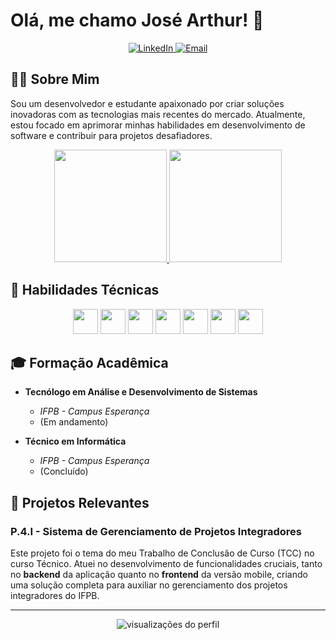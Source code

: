 # Olá, me chamo José Arthur! 👋

<p align="center">
  <a href="URL_DO_SEU_LINKEDIN" target="_blank">
    <img src="https://img.shields.io/badge/LinkedIn-0077B5?style=for-the-badge&logo=linkedin&logoColor=white" alt="LinkedIn">
  </a>
  <a href="mailto:SEU_EMAIL@exemplo.com">
    <img src="https://img.shields.io/badge/Email-D14836?style=for-the-badge&logo=gmail&logoColor=white" alt="Email">
  </a>
</p>

## 👨‍💻 Sobre Mim

Sou um desenvolvedor e estudante apaixonado por criar soluções inovadoras com as tecnologias mais recentes do mercado. Atualmente, estou focado em aprimorar minhas habilidades em desenvolvimento de software e contribuir para projetos desafiadores.

<p align="center">
  <a href="https://github.com/JoseArthurAlmeida">
    <img height="180em" src="https://github-readme-stats.vercel.app/api?username=JoseArthurAlmeida&show_icons=true&theme=dark&include_all_commits=true&count_private=true"/>
    <img height="180em" src="https://github-readme-stats.vercel.app/api/top-langs/?username=JoseArthurAlmeida&layout=compact&langs_count=7&theme=dark"/>
  </a>
</p>

## 🚀 Habilidades Técnicas

<p align="center">
  <img loading="lazy" src="https://cdn.jsdelivr.net/gh/devicons/devicon/icons/javascript/javascript-original.svg" width="40" height="40"/>
  <img loading="lazy" src="https://cdn.jsdelivr.net/gh/devicons/devicon/icons/python/python-original.svg" width="40" height="40"/>
  <img loading="lazy" src="https://cdn.jsdelivr.net/gh/devicons/devicon/icons/nodejs/nodejs-original-wordmark.svg" width="40" height="40"/>
  <img loading="lazy" src="https://cdn.jsdelivr.net/gh/devicons/devicon/icons/react/react-original.svg" width="40" height="40"/>
  <img loading="lazy" src="https://cdn.jsdelivr.net/gh/devicons/devicon/icons/postgresql/postgresql-original.svg" width="40" height="40"/>
  <img loading="lazy" src="https://cdn.jsdelivr.net/gh/devicons/devicon/icons/git/git-original.svg" width="40" height="40"/>
  <img loading="lazy" src="https://cdn.jsdelivr.net/gh/devicons/devicon/icons/gitlab/gitlab-original.svg" width="40" height="40"/>
</p>

## 🎓 Formação Acadêmica

-   **Tecnólogo em Análise e Desenvolvimento de Sistemas**
    -   *IFPB - Campus Esperança*
    -   (Em andamento)

-   **Técnico em Informática**
    -   *IFPB - Campus Esperança*
    -   (Concluído)

## 💼 Projetos Relevantes

### P.4.I - Sistema de Gerenciamento de Projetos Integradores
Este projeto foi o tema do meu Trabalho de Conclusão de Curso (TCC) no curso Técnico. Atuei no desenvolvimento de funcionalidades cruciais, tanto no **backend** da aplicação quanto no **frontend** da versão mobile, criando uma solução completa para auxiliar no gerenciamento dos projetos integradores do IFPB.

---

<p align="center">
  <img src="https://komarev.com/ghpvc/?username=JoseArthurAlmeida&label=VISUALIZAÇÕES_DO_PERFIL&color=0e75b6&style=flat" alt="visualizações do perfil" />
</p>